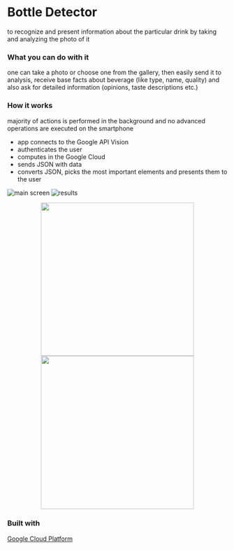 # Bottle Detector
to recognize and present information about the particular drink by taking and analyzing the photo of it

### What you can do with it
one can take a photo or choose one from the gallery, then easily send it to analysis, receive base facts about beverage (like type, name, quality) and also ask for detailed information (opinions, taste descriptions etc.)

### How it works
majority of actions is performed in the background and no advanced operations are executed on the smartphone
* app connects to the Google API Vision
* authenticates the user
* computes in the Google Cloud
* sends JSON with data
* converts JSON, picks the most important elements and presents them to the user

![main screen](https://gitlab.groept.be/bartosz.sobkowiak/bottle-detector/blob/master/app/src/main/res/examples/app_main_screen.png)
![results](https://gitlab.groept.be/bartosz.sobkowiak/bottle-detector/blob/master/app/src/main/res/examples/app_present_data.png)

<p align="center">
  <img src="https://gitlab.groept.be/bartosz.sobkowiak/bottle-detector/blob/master/app/src/main/res/examples/app_main_screen.png" width="350">
  <img src="bottle-detector/blob/master/app/src/main/res/examples/app_present_data.png" width="350">
</p>

### Built with
[Google Cloud Platform](https://cloud.google.com/vision/)